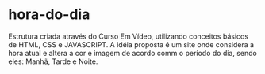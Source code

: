 # hora-do-dia
Estrutura criada através do Curso Em Vídeo, utilizando conceitos básicos de HTML, CSS e JAVASCRIPT.
A idéia proposta é um site onde considera a hora atual e altera a cor e imagem de acordo comm o período do dia, sendo eles: Manhã, Tarde e Noite.
